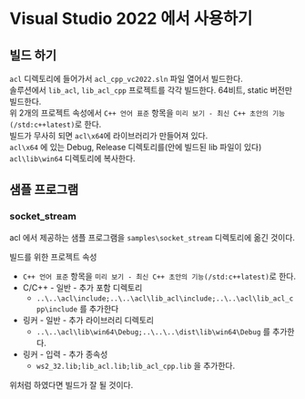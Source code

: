 # Visual Studio 2022 에서 사용하기 
  
## 빌드 하기 
`acl` 디렉토리에 들어가서 `acl_cpp_vc2022.sln` 파일 열어서 빌드한다.  
솔루션에서 `lib_acl`, `lib_acl_cpp` 프로젝트를 각각 빌드한다. 64비트, static 버전만 빌드한다.   
위 2개의 프로젝트 속성에서 `C++ 언어 표준` 항목을 `미리 보기 - 최신 C++ 초안의 기능(/std:c++latest)`로 한다.   
빌드가 무사히 되면 `acl\x64`에 라이브러리가 만들어져 있다.    
`acl\x64` 에 있는 Debug, Release 디렉토리를(안에 빌드된 lib 파일이 있다) `acl\lib\win64` 디렉토리에 복사한다.    
  
  
## 샘플 프로그램  
  
### socket_stream  
acl 에서 제공하는 샘플 프로그램을 `samples\socket_stream` 디렉토리에 옮긴 것이다.  
  
빌드를 위한 프로젝트 속성
- `C++ 언어 표준` 항목을 `미리 보기 - 최신 C++ 초안의 기능(/std:c++latest)`로 한다.   
- C/C++ - 일반 - 추가 포함 디렉토리 
    - `..\..\acl\include;..\..\acl\lib_acl\include;..\..\acl\lib_acl_cpp\include` 를 추가한다
- 링커 - 일반 - 추가 라이브러리 디렉토리 
    - `..\..\acl\lib\win64\Debug;..\..\..\dist\lib\win64\Debug` 를 추가한다.  
- 링커 - 입력 - 추가 종속성
    - `ws2_32.lib;lib_acl.lib;lib_acl_cpp.lib` 을 추가한다.  
	
위처럼 하였다면 빌드가 잘 될 것이다.   
  
  